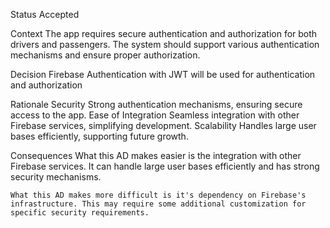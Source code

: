 Status
    Accepted

Context
    The app requires secure authentication and authorization for both drivers and passengers. The system should support various authentication mechanisms and ensure proper authorization.

Decision
    Firebase Authentication with JWT will be used for authentication and authorization

Rationale
    Security
        Strong authentication mechanisms, ensuring secure access to the app.
    Ease of Integration
        Seamless integration with other Firebase services, simplifying development.
    Scalability
        Handles large user bases efficiently, supporting future growth.

Consequences
    What this AD makes easier is the integration with other Firebase services. It can handle large user bases efficiently and has strong security mechanisms.

    What this AD makes more difficult is it's dependency on Firebase's infrastructure. This may require some additional customization for specific security requirements.